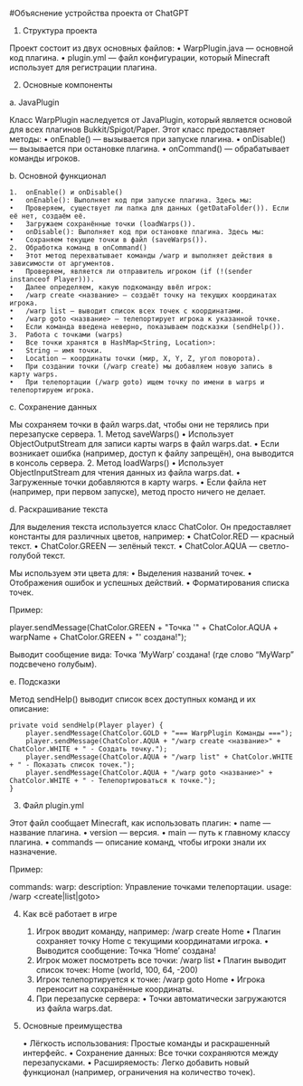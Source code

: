 #Объяснение устройства проекта от ChatGPT

1. Структура проекта

Проект состоит из двух основных файлов:
	•	WarpPlugin.java — основной код плагина.
	•	plugin.yml — файл конфигурации, который Minecraft использует для регистрации плагина.

2. Основные компоненты

a. JavaPlugin

Класс WarpPlugin наследуется от JavaPlugin, который является основой для всех плагинов Bukkit/Spigot/Paper. Этот класс предоставляет методы:
	•	onEnable() — вызывается при запуске плагина.
	•	onDisable() — вызывается при остановке плагина.
	•	onCommand() — обрабатывает команды игроков.

b. Основной функционал

	1.	onEnable() и onDisable()
	•	onEnable(): Выполняет код при запуске плагина. Здесь мы:
	•	Проверяем, существует ли папка для данных (getDataFolder()). Если её нет, создаём её.
	•	Загружаем сохранённые точки (loadWarps()).
	•	onDisable(): Выполняет код при остановке плагина. Здесь мы:
	•	Сохраняем текущие точки в файл (saveWarps()).
	2.	Обработка команд в onCommand()
	•	Этот метод перехватывает команды /warp и выполняет действия в зависимости от аргументов.
	•	Проверяем, является ли отправитель игроком (if (!(sender instanceof Player))).
	•	Далее определяем, какую подкоманду ввёл игрок:
	•	/warp create <название> — создаёт точку на текущих координатах игрока.
	•	/warp list — выводит список всех точек с координатами.
	•	/warp goto <название> — телепортирует игрока к указанной точке.
	•	Если команда введена неверно, показываем подсказки (sendHelp()).
	3.	Работа с точками (warps)
	•	Все точки хранятся в HashMap<String, Location>:
	•	String — имя точки.
	•	Location — координаты точки (мир, X, Y, Z, угол поворота).
	•	При создании точки (/warp create) мы добавляем новую запись в карту warps.
	•	При телепортации (/warp goto) ищем точку по имени в warps и телепортируем игрока.

c. Сохранение данных

Мы сохраняем точки в файл warps.dat, чтобы они не терялись при перезапуске сервера.
	1.	Метод saveWarps()
	•	Использует ObjectOutputStream для записи карты warps в файл warps.dat.
	•	Если возникает ошибка (например, доступ к файлу запрещён), она выводится в консоль сервера.
	2.	Метод loadWarps()
	•	Использует ObjectInputStream для чтения данных из файла warps.dat.
	•	Загруженные точки добавляются в карту warps.
	•	Если файла нет (например, при первом запуске), метод просто ничего не делает.

d. Раскрашивание текста

Для выделения текста используется класс ChatColor. Он предоставляет константы для различных цветов, например:
	•	ChatColor.RED — красный текст.
	•	ChatColor.GREEN — зелёный текст.
	•	ChatColor.AQUA — светло-голубой текст.

Мы используем эти цвета для:
	•	Выделения названий точек.
	•	Отображения ошибок и успешных действий.
	•	Форматирования списка точек.

Пример:

player.sendMessage(ChatColor.GREEN + "Точка '" + ChatColor.AQUA + warpName + ChatColor.GREEN + "' создана!");

Выводит сообщение вида:
Точка ‘MyWarp’ создана!
(где слово “MyWarp” подсвечено голубым).

e. Подсказки

Метод sendHelp() выводит список всех доступных команд и их описание:
```
private void sendHelp(Player player) {
    player.sendMessage(ChatColor.GOLD + "=== WarpPlugin Команды ===");
    player.sendMessage(ChatColor.AQUA + "/warp create <название>" + ChatColor.WHITE + " - Создать точку.");
    player.sendMessage(ChatColor.AQUA + "/warp list" + ChatColor.WHITE + " - Показать список точек.");
    player.sendMessage(ChatColor.AQUA + "/warp goto <название>" + ChatColor.WHITE + " - Телепортироваться к точке.");
}
```
3. Файл plugin.yml

Этот файл сообщает Minecraft, как использовать плагин:
	•	name — название плагина.
	•	version — версия.
	•	main — путь к главному классу плагина.
	•	commands — описание команд, чтобы игроки знали их назначение.

Пример:

commands:
  warp:
    description: Управление точками телепортации.
    usage: /warp <create|list|goto>

4. Как всё работает в игре

	1.	Игрок вводит команду, например:
/warp create Home
	•	Плагин сохраняет точку Home с текущими координатами игрока.
	•	Выводится сообщение: Точка ‘Home’ создана!
	2.	Игрок может посмотреть все точки:
/warp list
	•	Плагин выводит список точек:
Home (world, 100, 64, -200)
	3.	Игрок телепортируется к точке:
/warp goto Home
	•	Игрока переносит на сохранённые координаты.
	4.	При перезапуске сервера:
	•	Точки автоматически загружаются из файла warps.dat.

5. Основные преимущества

	•	Лёгкость использования: Простые команды и раскрашенный интерфейс.
	•	Сохранение данных: Все точки сохраняются между перезапусками.
	•	Расширяемость: Легко добавить новый функционал (например, ограничения на количество точек).
